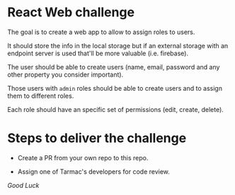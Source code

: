 # React Web challenge

The goal is to create a web app to allow to assign roles to users.

It should store the info in the local storage but if an external storage with an endpoint server is used that'll be more valuable (i.e. firebase).

The user should be able to create users (name, email, password and any other property you consider important).

Those users with `admin` roles should be able to create users and to assign them to different roles.

Each role should have an specific set of permissions (edit, create, delete).

# Steps to deliver the challenge

- Create a PR from your own repo to this repo.

- Assign one of Tarmac's developers for code review.

*Good Luck*
